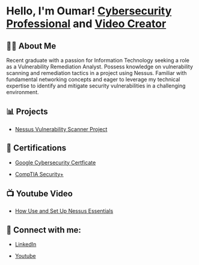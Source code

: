 <h1>Hello, I'm Oumar! <a href="https://www.linkedin.com/in/oumarwane/">Cybersecurity Professional</a> and <a href="https://www.youtube.com/@oaw2780">Video Creator</a></h1>

<h2>👨‍💻 About Me</h2>
Recent graduate with a passion for Information Technology seeking a role as a Vulnerability Remediation Analyst. Possess knowledge on vulnerability scanning and remediation tactics in a project using Nessus. Familiar with fundamental networking concepts and eager to leverage my technical expertise to identify and mitigate security vulnerabilities in a challenging environment. 

<h2> 📊 Projects </h2>

- [Nessus Vulnerability Scanner Project](https://github.com/OumarWane/Nessus-Scanner-Project)


<h2> 📄 Certifications </h2>

- [Google Cybersecurity Certficate](https://www.coursera.org/account/accomplishments/professional-cert/SBKZ2ND3PKJL?utm_source=link&utm_medium=certificate&utm_content=cert_image&utm_campaign=sharing_cta&utm_product=prof)

- [CompTIA Security+](https://drive.google.com/file/d/1WF1YVw-luMhbGiHnxXvNnUjDO0iJenOh/view?usp=sharing) 



<h2>📺 Youtube Video</h2>

- [How Use and Set Up Nessus Essentials](https://youtu.be/TypWpI8i4as)

<h2> 🤳 Connect with me:</h2>

- <a href="https://www.linkedin.com/in/oumarwane/">LinkedIn</a>





- <a href="https://www.youtube.com/@oaw2780">Youtube</a>

